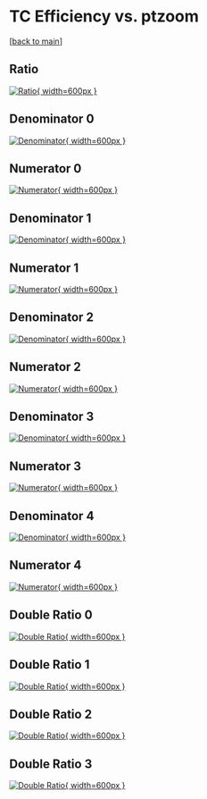 # TC Efficiency vs. ptzoom

[[back to main](./)]



## Ratio

[![Ratio](../mtv/var/TC_xtr_211_1_eff_ptzoom.png){ width=600px }](../mtv/var/TC_xtr_211_1_eff_ptzoom.pdf)

## Denominator 0

[![Denominator](../mtv/den/TC_xtr_211_1_eff_ptzoom_den0.png){ width=600px }](../mtv/den/TC_xtr_211_1_eff_ptzoom_den0.pdf)

## Numerator 0

[![Numerator](../mtv/num/TC_xtr_211_1_eff_ptzoom_num0.png){ width=600px }](../mtv/num/TC_xtr_211_1_eff_ptzoom_num0.pdf)

## Denominator 1

[![Denominator](../mtv/den/TC_xtr_211_1_eff_ptzoom_den1.png){ width=600px }](../mtv/den/TC_xtr_211_1_eff_ptzoom_den1.pdf)

## Numerator 1

[![Numerator](../mtv/num/TC_xtr_211_1_eff_ptzoom_num1.png){ width=600px }](../mtv/num/TC_xtr_211_1_eff_ptzoom_num1.pdf)

## Denominator 2

[![Denominator](../mtv/den/TC_xtr_211_1_eff_ptzoom_den2.png){ width=600px }](../mtv/den/TC_xtr_211_1_eff_ptzoom_den2.pdf)

## Numerator 2

[![Numerator](../mtv/num/TC_xtr_211_1_eff_ptzoom_num2.png){ width=600px }](../mtv/num/TC_xtr_211_1_eff_ptzoom_num2.pdf)

## Denominator 3

[![Denominator](../mtv/den/TC_xtr_211_1_eff_ptzoom_den3.png){ width=600px }](../mtv/den/TC_xtr_211_1_eff_ptzoom_den3.pdf)

## Numerator 3

[![Numerator](../mtv/num/TC_xtr_211_1_eff_ptzoom_num3.png){ width=600px }](../mtv/num/TC_xtr_211_1_eff_ptzoom_num3.pdf)

## Denominator 4

[![Denominator](../mtv/den/TC_xtr_211_1_eff_ptzoom_den4.png){ width=600px }](../mtv/den/TC_xtr_211_1_eff_ptzoom_den4.pdf)

## Numerator 4

[![Numerator](../mtv/num/TC_xtr_211_1_eff_ptzoom_num4.png){ width=600px }](../mtv/num/TC_xtr_211_1_eff_ptzoom_num4.pdf)

## Double Ratio 0

[![Double Ratio](../mtv/ratio/TC_xtr_211_1_eff_ptzoom_ratio0.png){ width=600px }](../mtv/ratio/TC_xtr_211_1_eff_ptzoom_ratio0.pdf)

## Double Ratio 1

[![Double Ratio](../mtv/ratio/TC_xtr_211_1_eff_ptzoom_ratio1.png){ width=600px }](../mtv/ratio/TC_xtr_211_1_eff_ptzoom_ratio1.pdf)

## Double Ratio 2

[![Double Ratio](../mtv/ratio/TC_xtr_211_1_eff_ptzoom_ratio2.png){ width=600px }](../mtv/ratio/TC_xtr_211_1_eff_ptzoom_ratio2.pdf)

## Double Ratio 3

[![Double Ratio](../mtv/ratio/TC_xtr_211_1_eff_ptzoom_ratio3.png){ width=600px }](../mtv/ratio/TC_xtr_211_1_eff_ptzoom_ratio3.pdf)

